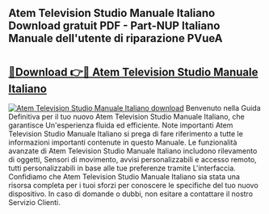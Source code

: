 ## Atem Television Studio Manuale Italiano Download gratuit PDF - Part-NUP Italiano Manuale dell'utente di riparazione PVueA

# <h2><a href="http://dfdhwjf.blite.top/?on=Atem+Television+Studio+Manuale+Italiano">🔗Download 👉🔴 Atem Television Studio Manuale Italiano</a></h2>

[![Atem Television Studio Manuale Italiano download](https://i.imgur.com/lujVjoI.png)](http://dfdhwjf.blite.top/?on=Atem+Television+Studio+Manuale+Italiano)
Benvenuto nella Guida Definitiva per il tuo nuovo Atem Television Studio Manuale Italiano, che garantisce Un'esperienza fluida ed efficiente. Note importanti Atem Television Studio Manuale Italiano si prega di fare riferimento a tutte le informazioni importanti contenute in questo Manuale. Le funzionalità avanzate di Atem Television Studio Manuale Italiano includono rilevamento di oggetti, Sensori di movimento, avvisi personalizzabili e accesso remoto, tutti personalizzabili in base alle tue preferenze tramite L'interfaccia. Confidiamo che Atem Television Studio Manuale Italiano sia stata una risorsa completa per i tuoi sforzi per conoscere le specifiche del tuo nuovo dispositivo. In caso di domande o dubbi, non esitare a contattare il nostro Servizio Clienti.
